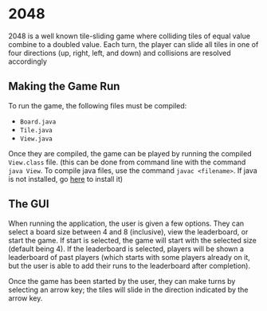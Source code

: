 # 2048
2048 is a well known tile-sliding game where colliding tiles of equal value combine to a doubled value. Each turn, the player can slide all tiles in one of four directions (up, right, left, and down) and collisions are resolved accordingly

## Making the Game Run
To run the game, the following files must be compiled:
 - `Board.java`
 - `Tile.java`
 - `View.java`

Once they are compiled, the game can be played by running the compiled `View.class` file. 
(this can be done from command line with the command `java View`. To compile java files, use the command `javac <filename>`. If java is not installed, go [here](https://www.java.com/download/ie_manual.jsp) to install it)

## The GUI
When running the application, the user is given a few options. They can select a board size between 4 and 8 (inclusive), view the leaderboard, or start the game. If start is selected, the game will start with the selected size (default being 4). If the leaderboard is selected, players will be shown a leaderboard of past players (which starts with some players already on it, but the user is able to add their runs to the leaderboard after completion).

Once the game has been started by the user, they can make turns by selecting an arrow key; the tiles will slide in the direction indicated by the arrow key.

